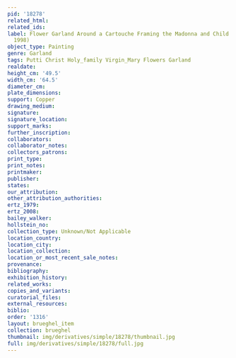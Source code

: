 ```yaml
---
pid: '18278'
related_html: 
related_ids: 
label: Flower Garland Around a Cartouche Framing the Madonna and Child (Vienna, Dorotheum,
  1998)
object_type: Painting
genre: Garland
tags: Putti Christ Holy_family Virgin_Mary Flowers Garland
realdate: 
height_cm: '49.5'
width_cm: '64.5'
diameter_cm: 
plate_dimensions: 
support: Copper
drawing_medium: 
signature: 
signature_location: 
support_marks: 
further_inscription: 
collaborators: 
collaborator_notes: 
collectors_patrons: 
print_type: 
print_notes: 
printmaker: 
publisher: 
states: 
our_attribution: 
other_attribution_authorities: 
ertz_1979: 
ertz_2008: 
bailey_walker: 
hollstein_no: 
collection_type: Unknown/Not Applicable
location_country: 
location_city: 
location_collection: 
location_or_most_recent_sale_notes: 
provenance: 
bibliography: 
exhibition_history: 
related_works: 
copies_and_variants: 
curatorial_files: 
external_resources: 
biblio: 
order: '1316'
layout: brueghel_item
collection: brueghel
thumbnail: img/derivatives/simple/18278/thumbnail.jpg
full: img/derivatives/simple/18278/full.jpg
---
```

